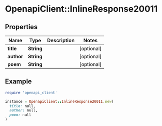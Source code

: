 # OpenapiClient::InlineResponse20011

## Properties

| Name | Type | Description | Notes |
| ---- | ---- | ----------- | ----- |
| **title** | **String** |  | [optional] |
| **author** | **String** |  | [optional] |
| **poem** | **String** |  | [optional] |

## Example

```ruby
require 'openapi_client'

instance = OpenapiClient::InlineResponse20011.new(
  title: null,
  author: null,
  poem: null
)
```

